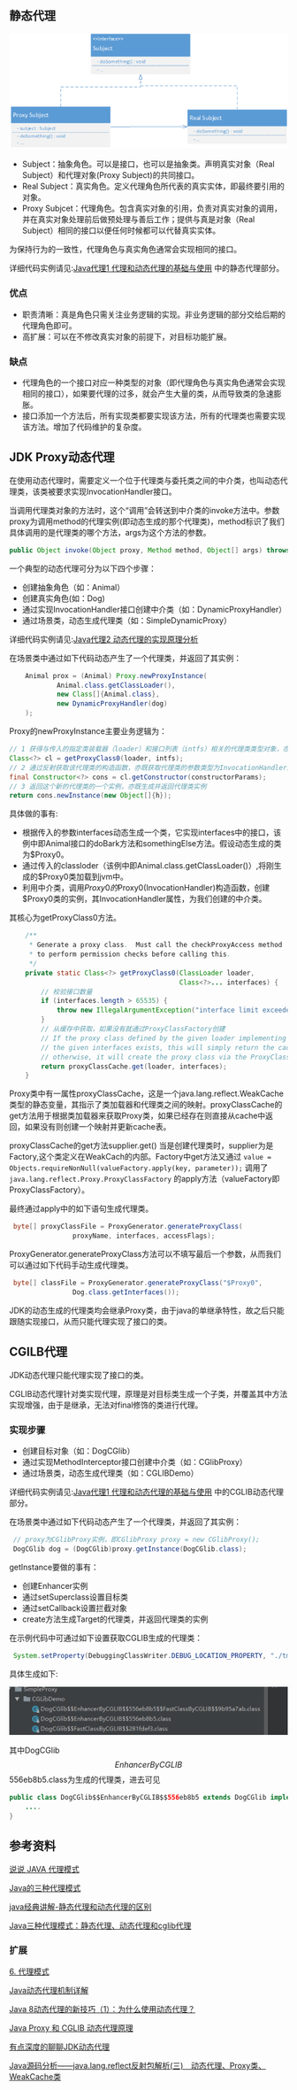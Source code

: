 ## 静态代理

![](images/2019-02-19-11-35-45.png)

- Subject：抽象角色。可以是接口，也可以是抽象类。声明真实对象（Real Subject）和代理对象(Proxy Subject)的共同接口。
- Real Subject：真实角色。定义代理角色所代表的真实实体，即最终要引用的对象。
- Proxy Subjcet：代理角色。包含真实对象的引用，负责对真实对象的调用，并在真实对象处理前后做预处理与善后工作；提供与真是对象（Real Subject）相同的接口以便任何时候都可以代替真实实体。

为保持行为的一致性，代理角色与真实角色通常会实现相同的接口。

详细代码实例请见:[Java代理1 代理和动态代理的基础与使用](https://windcoder.com/javadailiyudongtaidailiyi) 中的静态代理部分。

### 优点
- 职责清晰：真是角色只需关注业务逻辑的实现。非业务逻辑的部分交给后期的代理角色即可。
- 高扩展：可以在不修改真实对象的前提下，对目标功能扩展。

### 缺点
- 代理角色的一个接口对应一种类型的对象（即代理角色与真实角色通常会实现相同的接口），如果要代理的过多，就会产生大量的类，从而导致类的急速膨胀。
- 接口添加一个方法后，所有实现类都要实现该方法，所有的代理类也需要实现该方法。增加了代码维护的复杂度。

## JDK Proxy动态代理

在使用动态代理时，需要定义一个位于代理类与委托类之间的中介类，也叫动态代理类，该类被要求实现InvocationHandler接口。

当调用代理类对象的方法时，这个“调用”会转送到中介类的invoke方法中。参数proxy为调用method的代理实例(即动态生成的那个代理类)，method标识了我们具体调用的是代理类的哪个方法，args为这个方法的参数。

```java
public Object invoke(Object proxy, Method method, Object[] args) throws Throwable
```

一个典型的动态代理可分为以下四个步骤：

- 创建抽象角色（如：Animal）
- 创建真实角色(如：Dog)
- 通过实现InvocationHandler接口创建中介类（如：DynamicProxyHandler）
- 通过场景类，动态生成代理类（如：SimpleDynamicProxy）

详细代码实例请见:[Java代理2 动态代理的实现原理分析](https://windcoder.com/javadailierdongtaidailideshixianyuanlifenxi)

在场景类中通过如下代码动态产生了一个代理类，并返回了其实例：
```java
    Animal prox = (Animal) Proxy.newProxyInstance(
            Animal.class.getClassLoader(),
            new Class[]{Animal.class},
            new DynamicProxyHandler(dog)
    );
```

Proxy的newProxyInstance主要业务逻辑为：

```java
// 1 获得与传入的指定类装载器（loader）和接口列表（intfs）相关的代理类类型对象，亦既生成代理类class,并加载到JVM中
Class<?> cl = getProxyClass0(loader, intfs);
// 2 通过反射获取该代理类的构造函数，亦既获取代理类的参数类型为InvocationHandler的构造函数
final Constructor<?> cons = cl.getConstructor(constructorParams);
// 3 返回这个新的代理类的一个实例，亦既生成并返回代理类实例
return cons.newInstance(new Object[]{h});
```

具体做的事有:

- 根据传入的参数interfaces动态生成一个类，它实现interfaces中的接口，该例中即Animal接口的doBark方法和somethingElse方法。假设动态生成的类为$Proxy0。
- 通过传入的classloder（该例中即Animal.class.getClassLoader()）,将刚生成的$Proxy0类加载到jvm中。
- 利用中介类，调用$Proxy0的$Proxy0(InvocationHandler)构造函数，创建$Proxy0类的实例，其InvocationHandler属性，为我们创建的中介类。

其核心为getProxyClass0方法。

```java
    /**
     * Generate a proxy class.  Must call the checkProxyAccess method
     * to perform permission checks before calling this.
     */
    private static Class<?> getProxyClass0(ClassLoader loader,
                                           Class<?>... interfaces) {
        // 校验接口数量
        if (interfaces.length > 65535) {
            throw new IllegalArgumentException("interface limit exceeded");
        }
        // 从缓存中获取，如果没有就通过ProxyClassFactory创建
        // If the proxy class defined by the given loader implementing
        // the given interfaces exists, this will simply return the cached copy;
        // otherwise, it will create the proxy class via the ProxyClassFactory
        return proxyClassCache.get(loader, interfaces);
    }
```
Proxy类中有一属性proxyClassCache，这是一个java.lang.reflect.WeakCache类型的静态变量，其指示了类加载器和代理类之间的映射。proxyClassCache的get方法用于根据类加载器来获取Proxy类，如果已经存在则直接从cache中返回，如果没有则创建一个映射并更新cache表。          

proxyClassCache的get方法supplier.get() 当是创建代理类时，supplier为是Factory,这个类定义在WeakCach的内部。Factory中get方法又通过 ```value = Objects.requireNonNull(valueFactory.apply(key, parameter));``` 调用了 ```java.lang.reflect.Proxy.ProxyClassFactory``` 的apply方法（valueFactory即ProxyClassFactory）。

最终通过apply中的如下语句生成代理类。
```java
 byte[] proxyClassFile = ProxyGenerator.generateProxyClass(
                proxyName, interfaces, accessFlags);
```
 ProxyGenerator.generateProxyClass方法可以不填写最后一个参数，从而我们可以通过如下代码手动生成代理类。
```java
 byte[] classFile = ProxyGenerator.generateProxyClass("$Proxy0",
                Dog.class.getInterfaces());
```

JDK的动态生成的代理类均会继承Proxy类，由于java的单继承特性，故之后只能跟随实现接口，从而只能代理实现了接口的类。

## CGILB代理

JDK动态代理只能代理实现了接口的类。

CGLIB动态代理针对类实现代理，原理是对目标类生成一个子类，并覆盖其中方法实现增强，由于是继承，无法对final修饰的类进行代理。

### 实现步骤

- 创建目标对象（如：DogCGlib）
- 通过实现MethodInterceptor接口创建中介类（如：CGlibProxy）
- 通过场景类，动态生成代理类（如：CGLIBDemo）

详细代码实例请见:[Java代理1 代理和动态代理的基础与使用](https://windcoder.com/javadailiyudongtaidailiyi) 中的CGLIB动态代理部分。

在场景类中通过如下代码动态产生了一个代理类，并返回了其实例：

```java
 // proxy为CGlibProxy实例，即CGlibProxy proxy = new CGlibProxy();
 DogCGlib dog = (DogCGlib)proxy.getInstance(DogCGlib.class);
```

getInstance要做的事有：

- 创建Enhancer实例
- 通过setSuperclass设置目标类
- 通过setCallback设置拦截对象
- create方法生成Target的代理类，并返回代理类的实例

在示例代码中可通过如下设置获取CGLIB生成的代理类：

```java
 System.setProperty(DebuggingClassWriter.DEBUG_LOCATION_PROPERTY, "./tmp/");
```

具体生成如下:

![](images/2019-02-21-15-29-49.png)

其中DogCGlib$$EnhancerByCGLIB$$556eb8b5.class为生成的代理类，进去可见

```java
public class DogCGlib$$EnhancerByCGLIB$$556eb8b5 extends DogCGlib implements Factory {
    ....
}
```

## 参考资料

[说说 JAVA 代理模式](http://www.importnew.com/26116.html)

[Java的三种代理模式](https://www.cnblogs.com/cenyu/p/6289209.html)

[java经典讲解-静态代理和动态代理的区别](https://blog.csdn.net/fangqun663775/article/details/78960545)

[Java三种代理模式：静态代理、动态代理和cglib代理](https://segmentfault.com/a/1190000011291179)

### 扩展

[6. 代理模式](https://design-patterns.readthedocs.io/zh_CN/latest/structural_patterns/proxy.html)

[Java动态代理机制详解](https://blog.csdn.net/w05980598/article/details/79491627)

[Java 8动态代理的新技巧（1）：为什么使用动态代理？](http://www.importnew.com/16670.html)

[Java Proxy 和 CGLIB 动态代理原理](http://www.importnew.com/27772.html)

[有点深度的聊聊JDK动态代理](https://juejin.im/post/5c637cc4f265da2dd773c3d6)

[Java源码分析——java.lang.reflect反射包解析(三)　动态代理、Proxy类、WeakCache类](https://blog.csdn.net/hackersuye/article/details/83545871)
